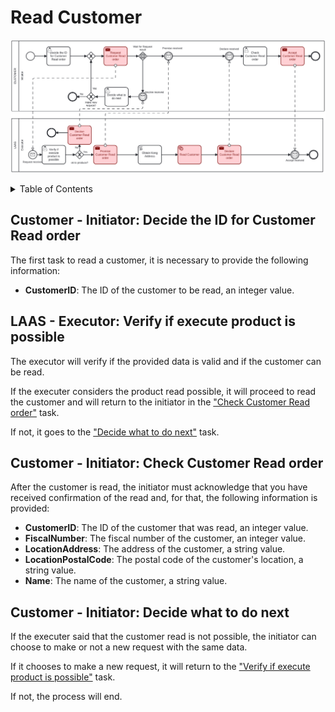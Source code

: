 # Read Customer <!-- omit in toc -->

![Read Customer](./assets/CustomerRead.png)

<details>
<summary>Table of Contents</summary>

- [Customer - Initiator: Decide the ID for Customer Read order](#customer---initiator-decide-the-id-for-customer-read-order)
- [LAAS - Executor: Verify if execute product is possible](#laas---executor-verify-if-execute-product-is-possible)
- [Customer - Initiator: Check Customer Read order](#customer---initiator-check-customer-read-order)
- [Customer - Initiator: Decide what to do next](#customer---initiator-decide-what-to-do-next)

</details>

## Customer - Initiator: Decide the ID for Customer Read order

The first task to read a customer, it is necessary to provide the following information:

- **CustomerID**: The ID of the customer to be read, an integer value.

## LAAS - Executor: Verify if execute product is possible

The executor will verify if the provided data is valid and if the customer can be read.

If the executer considers the product read possible, it will proceed to read the customer and will return to the initiator in the ["Check Customer Read order"](#customer---initiator-check-customer-read-order) task.

If not, it goes to the ["Decide what to do next"](#customer---initiator-decide-what-to-do-next) task.

## Customer - Initiator: Check Customer Read order

After the customer is read, the initiator must acknowledge that you have received confirmation of the read and, for that, the following information is provided:

- **CustomerID**: The ID of the customer that was read, an integer value.
- **FiscalNumber**: The fiscal number of the customer, an integer value.
- **LocationAddress**: The address of the customer, a string value.
- **LocationPostalCode**: The postal code of the customer's location, a string value.
- **Name**: The name of the customer, a string value.

## Customer - Initiator: Decide what to do next

If the executer said that the customer read is not possible, the initiator can choose to make or not a new request with the same data.

If it chooses to make a new request, it will return to the ["Verify if execute product is possible"](#laas---executor-verify-if-execute-product-is-possible) task.

If not, the process will end.

